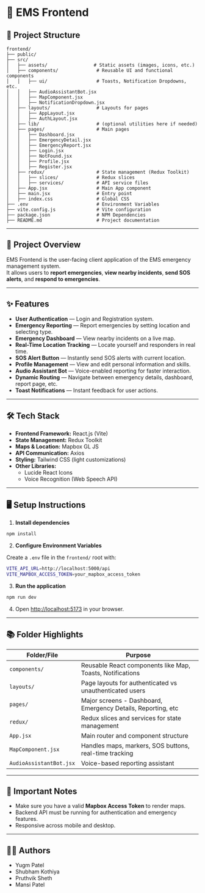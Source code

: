 # 🚀 EMS Frontend

## 📂 Project Structure

```
frontend/
├── public/
├── src/
│   ├── assets/                 # Static assets (images, icons, etc.)
│   ├── components/              # Reusable UI and functional components
│   │   ├── ui/                  # Toasts, Notification Dropdowns, etc.
│   │   ├── AudioAssistantBot.jsx
│   │   ├── MapComponent.jsx
│   │   ├── NotificationDropdown.jsx
│   ├── layouts/                 # Layouts for pages
│   │   ├── AppLayout.jsx
│   │   ├── AuthLayout.jsx
│   ├── lib/                     # (optional utilities here if needed)
│   ├── pages/                   # Main pages
│   │   ├── Dashboard.jsx
│   │   ├── EmergencyDetail.jsx
│   │   ├── EmergencyReport.jsx
│   │   ├── Login.jsx
│   │   ├── NotFound.jsx
│   │   ├── Profile.jsx
│   │   ├── Register.jsx
│   ├── redux/                   # State management (Redux Toolkit)
│   │   ├── slices/              # Redux slices
│   │   ├── services/            # API service files
│   ├── App.jsx                  # Main App component
│   ├── main.jsx                 # Entry point
│   ├── index.css                # Global CSS
├── .env                         # Environment Variables
├── vite.config.js               # Vite configuration
├── package.json                 # NPM Dependencies
├── README.md                    # Project documentation
```

---

## 📜 Project Overview

EMS Frontend is the user-facing client application of the EMS emergency management system.  
It allows users to **report emergencies**, **view nearby incidents**, **send SOS alerts**, and **respond to emergencies**.

---

## ✨ Features

- **User Authentication** — Login and Registration system.
- **Emergency Reporting** — Report emergencies by setting location and selecting type.
- **Emergency Dashboard** — View nearby incidents on a live map.
- **Real-Time Location Tracking** — Locate yourself and responders in real time.
- **SOS Alert Button** — Instantly send SOS alerts with current location.
- **Profile Management** — View and edit personal information and skills.
- **Audio Assistant Bot** — Voice-enabled reporting for faster interaction.
- **Dynamic Routing** — Navigate between emergency details, dashboard, report page, etc.
- **Toast Notifications** — Instant feedback for user actions.

---

## 🛠️ Tech Stack

- **Frontend Framework:** React.js (Vite)
- **State Management:** Redux Toolkit
- **Maps & Location:** Mapbox GL JS
- **API Communication:** Axios
- **Styling:** Tailwind CSS (light customizations)
- **Other Libraries:**
  - Lucide React Icons
  - Voice Recognition (Web Speech API)

---

## 🖥️ Setup Instructions

1. **Install dependencies**

```bash
npm install
```

2. **Configure Environment Variables**

Create a `.env` file in the `frontend/` root with:

```bash
VITE_API_URL=http://localhost:5000/api
VITE_MAPBOX_ACCESS_TOKEN=your_mapbox_access_token
```

3. **Run the application**

```bash
npm run dev
```

4. Open [http://localhost:5173](http://localhost:5173) in your browser.

---

## 📚 Folder Highlights

| Folder/File             | Purpose                                                      |
| ----------------------- | ------------------------------------------------------------ |
| `components/`           | Reusable React components like Map, Toasts, Notifications    |
| `layouts/`              | Page layouts for authenticated vs unauthenticated users      |
| `pages/`                | Major screens - Dashboard, Emergency Details, Reporting, etc |
| `redux/`                | Redux slices and services for state management               |
| `App.jsx`               | Main router and component structure                          |
| `MapComponent.jsx`      | Handles maps, markers, SOS buttons, real-time tracking       |
| `AudioAssistantBot.jsx` | Voice-based reporting assistant                              |

---

## 📢 Important Notes

- Make sure you have a valid **Mapbox Access Token** to render maps.
- Backend API must be running for authentication and emergency features.
- Responsive across mobile and desktop.

---

## 👨‍💻 Authors

- Yugm Patel
- Shubham Kothiya
- Pruthvik Sheth
- Mansi Patel
